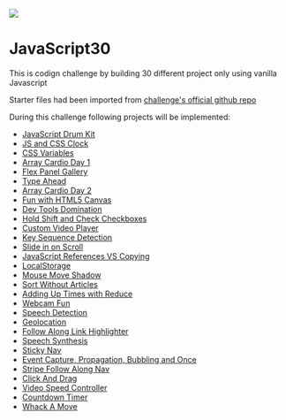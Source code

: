 ﻿![](https://javascript30.com/images/JS3-social-share.png)

# JavaScript30

This is codign challenge by building 30 different project only using vanilla Javascript

Starter files had been imported from [challenge's official github repo](https://github.com/wesbos/JavaScript30)

During this challenge following projects will be implemented:

* [JavaScript Drum Kit](01%20-%20JavaScript%20Drum%20Kit/drumkit.md)
* [JS and CSS Clock](02%20-%20JS%20and%20CSS%20Clock/js-css-clock.md)
* [CSS Variables](03%20-%20CSS%20Variables/css-variables.md)
* [Array Cardio Day 1](04%20-%20Array%20Cardio%20Day%201/cardioday1.md)
* [Flex Panel Gallery](05%20-%20Flex%20Panel%20Gallery/flex-panel-gallery.md)
* [Type Ahead](06%20-%20Type%20Ahead/type-ahead.md)
* [Array Cardio Day 2](07%20-%20Array%20Cardio%20Day%202/cardioday2.md)
* [Fun with HTML5 Canvas](08%20-%20Fun%20with%20HTML5%20Canvas/fun-html5-canvas.md)
* [Dev Tools Domination](09%20-%20Dev%20Tools%20Domination/dev-tool-domination.md)
* [Hold Shift and Check Checkboxes](10%20-%20Hold%20Shift%20and%20Check%20Checkboxes/hold-shift-and-checkboxes.md)
* [Custom Video Player](11%20-%20Custom%20Video%20Player/custom-video-player.md)
* [Key Sequence Detection](12%20-%20Key%20Sequence%20Detection/key-sequence-detection.md)
* [Slide in on Scroll](13%20-%20Slide%20in%20on%20Scroll/slide-in-on-scroll.md)
* [JavaScript References VS Copying](14%20-%20JavaScript%20References%20VS%20Copying/index-START.html)
* [LocalStorage](15%20-%20LocalStorage/localstorage.md)
* [Mouse Move Shadow](16%20-%20Mouse%20Move%20Shadow/mouse-move-shadow.md)
* [Sort Without Articles](17%20-%20Sort%20Without%20Articles/sort-without-articles.md)
* [Adding Up Times with Reduce](18%20-%20Adding%20Up%20Times%20with%20Reduce/add-times-with-reduce.md)
* [Webcam Fun](19%20-%20Webcam%20Fun/webcam-fun.md)
* [Speech Detection](20%20-%20Speech%20Detection/speech-detection.md)
* [Geolocation](21%20-%20Geolocation/geolocation.md)
* [Follow Along Link Highlighter](22%20-%20Follow%20Along%20Link%20Highlighter/follow-along-link-highlighter.md)
* [Speech Synthesis](23%20-%20Speech%20Synthesis/speech-synthesis.md)
* [Sticky Nav](24%20-%20Sticky%20Nav/sticky-nav.md)
* [Event Capture, Propagation, Bubbling and Once](25%20-%20Event%20Capture,%20Propagation,%20Bubbling%20and%20Once/event-capture.md)
* [Stripe Follow Along Nav](26%20-%20Stripe%20Follow%20Along%20Nav/stripe-follow-along-nav.md)
* [Click And Drag](27%20-%20Click%20and%20Drag/click-and-drag.md)
* [Video Speed Controller](28%20-%20Video%20Speed%20Controller/video-speed-controller.md)
* [Countdown Timer](29%20-%20Countdown%20Timer/countdown-timer.md)
* [Whack A Move](30%20-%20Whack%20A%20Mole/whack-a-mole.md)

